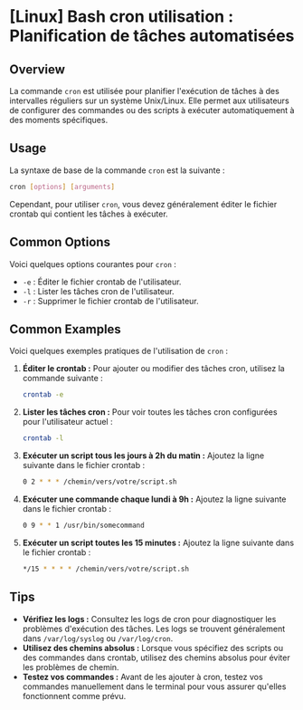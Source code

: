 # [Linux] Bash cron utilisation : Planification de tâches automatisées

## Overview
La commande `cron` est utilisée pour planifier l'exécution de tâches à des intervalles réguliers sur un système Unix/Linux. Elle permet aux utilisateurs de configurer des commandes ou des scripts à exécuter automatiquement à des moments spécifiques.

## Usage
La syntaxe de base de la commande `cron` est la suivante :

```bash
cron [options] [arguments]
```

Cependant, pour utiliser `cron`, vous devez généralement éditer le fichier crontab qui contient les tâches à exécuter.

## Common Options
Voici quelques options courantes pour `cron` :

- `-e` : Éditer le fichier crontab de l'utilisateur.
- `-l` : Lister les tâches cron de l'utilisateur.
- `-r` : Supprimer le fichier crontab de l'utilisateur.

## Common Examples
Voici quelques exemples pratiques de l'utilisation de `cron` :

1. **Éditer le crontab :**
   Pour ajouter ou modifier des tâches cron, utilisez la commande suivante :
   ```bash
   crontab -e
   ```

2. **Lister les tâches cron :**
   Pour voir toutes les tâches cron configurées pour l'utilisateur actuel :
   ```bash
   crontab -l
   ```

3. **Exécuter un script tous les jours à 2h du matin :**
   Ajoutez la ligne suivante dans le fichier crontab :
   ```bash
   0 2 * * * /chemin/vers/votre/script.sh
   ```

4. **Exécuter une commande chaque lundi à 9h :**
   Ajoutez la ligne suivante dans le fichier crontab :
   ```bash
   0 9 * * 1 /usr/bin/somecommand
   ```

5. **Exécuter un script toutes les 15 minutes :**
   Ajoutez la ligne suivante dans le fichier crontab :
   ```bash
   */15 * * * * /chemin/vers/votre/script.sh
   ```

## Tips
- **Vérifiez les logs :** Consultez les logs de cron pour diagnostiquer les problèmes d'exécution des tâches. Les logs se trouvent généralement dans `/var/log/syslog` ou `/var/log/cron`.
- **Utilisez des chemins absolus :** Lorsque vous spécifiez des scripts ou des commandes dans crontab, utilisez des chemins absolus pour éviter les problèmes de chemin.
- **Testez vos commandes :** Avant de les ajouter à cron, testez vos commandes manuellement dans le terminal pour vous assurer qu'elles fonctionnent comme prévu.